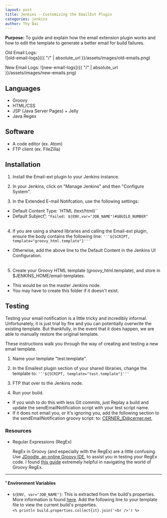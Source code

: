 ```yaml
---
layout: post
title: Jenkins - Customizing the EmailExt Plugin
categories: jenkins
author: Thy Dai
---
```

**Purpose:**  To guide and explain how the email extension plugin works and how to edit the template to generate a better email for build failures.

Old Email Logs:  
![old-email-logs]({{ "/" | absolute_url }}/assets/images/old-emails.png)

New Email Logs:
![new-email-logs]({{  "/" | absolute_url }}/assets/images/new-emails.png)

## Languages
* Groovy
* HTML/CSS
* JSP (Java Server Pages) + Jelly
* Java Regex

## Software
* A code editor (ex. Atom)
* FTP client (ex. FileZilla)

## Installation
1. Install the Email-ext plugin to your Jenkins instance.

2. In your Jenkins, click on "Manage Jenkins" and then "Configure System".

3. In the Extended E-mail Notifcation, use the following settings:   
  * Default Content Type: `HTML (text/html)``
  * Default Subject[¹]: `"Failed: ${ENV,var="JOB_NAME")#$BUILD_NUMBER"`   
&nbsp;
4. If you are using a shared libraries and calling the Email-ext plugin, ensure the body contains the following line:
  `'''${SCRIPT, template="groovy_html.template"}'''`
  * Otherwise, add the above line to the Default Content in the Jenkins UI Configuration.   
&nbsp;
5. Create your Groovy HTML template (groovy_html.template), and store in $JENKINS_HOME/email-templates.
  * This would be on the master Jenkins node.
  * You may have to create this folder if it doesn't exist.

## Testing
Testing your email notification is a little tricky and incredibly informal.  Unfortunately, it is just trial by fire and you can potentially overwrite the existing template.  But thankfully, in the event that it does happen, we are able to manually restore the original template.

These instructions walk you through the way of creating and testing a new email template.
1. Name your template "test.template".

2. In the Emailext plugin section of your shared libraries, change the template to:
  ``'''${SCRIPT, template="test.template"}'''``

3. FTP that over to the Jenkins node.

4. Run your build.
  * If you wish to do this with less Git commits, just Replay a build and update the sendEmailNotification script with your test script name.
  * If it does not email you, or it's ignoring you, add the following section to the sendEmailNotification groovy script:
  to: CERNER_ID@cerner.net,

### Resources
- Regular Expressions (RegEx)

  RegEx in Groovy (and especially with the RegEx) are a little confusing.  Use [JDoodle, an online Groovy IDE](https://www.jdoodle.com/execute-groovy-online), to assist you in testing your RegEx code.
  I found [this guide](https://e.printstacktrace.blog/groovy-regular-expressions-the-definitive-guide/) extremely helpful in navigating the world of Groovy RegEx.

___

#### ¹ Environment Variables
[¹]:#-environment-variables
* `${ENV, var="JOB_NAME"}`: This is extracted from the build's properties.  More information is found [here](https://www.codesd.com/item/how-to-invoke-groovy-templates-in-the-jenkins-email-ext-plugin.html).  Add the following line to your template file to view the current build's properties.  
    `<% println build.properties.collect{it}.join('<br />') %>`
